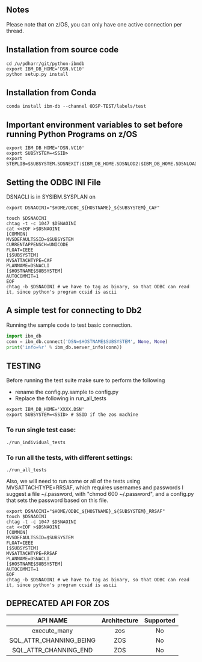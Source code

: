 ## Notes

Please note that on z/OS, you can only have one active connection per thread.

## Installation from source code
```shell 
cd /u/pdharr/git/python-ibmdb
export IBM_DB_HOME='DSN.VC10'
python setup.py install
```

## Installation from Conda
```shell
conda install ibm-db --channel ODSP-TEST/labels/test
```

## Important environment variables to set before running Python Programs on z/OS
```
export IBM_DB_HOME='DSN.VC10'
export SUBSYSTEM=<SSID>
export STEPLIB=$SUBSYSTEM.SDSNEXIT:$IBM_DB_HOME.SDSNLOD2:$IBM_DB_HOME.SDSNLOAD
```

## Setting the ODBC INI File
 
DSNACLI is in SYSIBM.SYSPLAN on <SSID>

```shell
export DSNAOINI="$HOME/ODBC_${HOSTNAME}_${SUBSYSTEM}_CAF"

touch $DSNAOINI
chtag -t -c 1047 $DSNAOINI
cat <<EOF >$DSNAOINI
[COMMON]
MVSDEFAULTSSID=$SUBSYSTEM
CURRENTAPPENSCH=UNICODE
FLOAT=IEEE
[$SUBSYSTEM]
MVSATTACHTYPE=CAF
PLANNAME=DSNACLI
[$HOSTNAME$SUBSYSTEM]
AUTOCOMMIT=1
EOF
chtag -b $DSNAOINI # we have to tag as binary, so that ODBC can read it, since python's program ccsid is ascii

```

## A simple test for connecting to Db2

Running the sample code to test basic connection.

```python
import ibm_db
conn = ibm_db.connect('DSN=$HOSTNAME$SUBSYSTEM', None, None)
print('info=%r' % ibm_db.server_info(conn))
```

## TESTING

Before running the test suite make sure to perform the following

- rename the config.py.sample to config.py
- Replace the following in run_all_tests
```
export IBM_DB_HOME='XXXX.DSN'
export SUBSYSTEM=<SSID> # SSID if the zos machine
```

### To run single test case:

```shell
./run_individual_tests
```

### To run all the tests, with different settings:
```shell
./run_all_tests
```


Also, we will need to run some or all of the tests using MVSATTACHTYPE=RRSAF, which requires usernames and passwords
I suggest a file ~/.password, with "chmod 600 ~/.password", and a config.py that sets the password based on this file.

```
export DSNAOINI="$HOME/ODBC_${HOSTNAME}_${SUBSYSTEM}_RRSAF"
touch $DSNAOINI
chtag -t -c 1047 $DSNAOINI
cat <<EOF >$DSNAOINI
[COMMON]
MVSDEFAULTSSID=$SUBSYSTEM
FLOAT=IEEE
[$SUBSYSTEM]
MVSATTACHTYPE=RRSAF
PLANNAME=DSNACLI
[$HOSTNAME$SUBSYSTEM]
AUTOCOMMIT=1
EOF
chtag -b $DSNAOINI # we have to tag as binary, so that ODBC can read it, since python's program ccsid is ascii
```


## DEPRECATED API FOR ZOS

|API NAME      |Architecture    |Supported     |
| :---:        |  :---:         |  :---:       |
|execute_many  |  zos           |  No          |
|SQL_ATTR_CHANNING_BEING| ZOS   |  No          |
|SQL_ATTR_CHANNING_END  | ZOS   |  No          |
